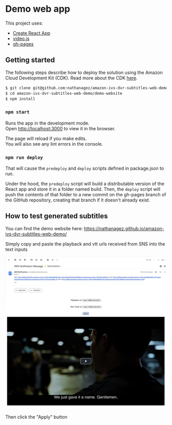 # Demo web app

This project uses:

- [Create React App](https://github.com/facebook/create-react-app)
- [video.js](https://videojs.com/)
- [gh-pages](https://github.com/tschaub/gh-pages)

## Getting started
The following steps describe how to deploy the solution using the Amazon Cloud Development Kit (CDK). Read more about the CDK [here](https://docs.aws.amazon.com/cdk/v2/guide/home.html).
```sh
$ git clone git@github.com:nathanagez/amazon-ivs-dvr-subtitles-web-demo.git
$ cd amazon-ivs-dvr-subtitles-web-demo/demo-website
$ npm install
```

### `npm start`

Runs the app in the development mode.\
Open [http://localhost:3000](http://localhost:3000) to view it in the browser.

The page will reload if you make edits.\
You will also see any lint errors in the console.

### `npm run deploy`

That will cause the `predeploy` and `deploy` scripts defined in package.json to run.

Under the hood, the `predeploy` script will build a distributable version of the React app and store it in a folder
named build. Then, the `deploy` script will push the contents of that folder to a new commit on the gh-pages branch of
the GitHub repository, creating that branch if it doesn't already exist.

## How to test generated subtitles
You can find the demo website here: https://nathanagez.github.io/amazon-ivs-dvr-subtitles-web-demo/

Simply copy and paste the playback and vtt urls received from SNS into the text inputs

![sns](sns-notification.png)
![video-player](video-player.png)

Then click the "Apply" button
